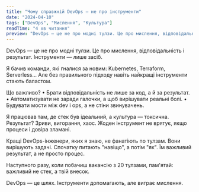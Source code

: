 ```yaml
---
title: "Чому справжній DevOps — не про інструменти"
date: "2024-04-10"
tags: ["DevOps", "Мислення", "Культура"]
readTime: "4 хв читання"
preview: "DevOps — це не про модні тулзи. Це про мислення, відповідальність і результат. Інструменти — лише засіб."
---
```


DevOps — це не про модні тулзи. Це про мислення, відповідальність і результат. Інструменти — лише засіб.

Я бачив команди, які гналися за новим: Kubernetes, Terraform, Serverless... Але без правильного підходу навіть найкращі інструменти стають баластом.

Що важливо?
• Брати відповідальність не лише за код, а й за результат.
• Автоматизувати не заради галочки, а щоб вирішувати реальні болі.
• Будувати мости між dev і ops, а не стіни звинувачень.

Я працював там, де стек був ідеальний, а культура — токсична. Результат? Зриви, вигорання, хаос. Жоден інструмент не врятує, якщо процеси і довіра зламані.

Кращі DevOps-інженери, яких я знаю, не фанатіють по тулзам. Вони вирішують задачі. Спочатку питають "навіщо", а потім "як". Їм важливий результат, а не просто процес.

Наступного разу, коли побачиш вакансію з 20 тулзами, пам'ятай: важливий не стек, а твій внесок.

DevOps — це шлях. Інструменти допомагають, але виграє мислення. 
